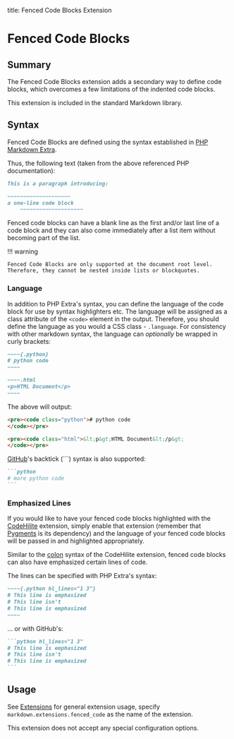 title: Fenced Code Blocks Extension

Fenced Code Blocks
==================

Summary
-------

The Fenced Code Blocks extension adds a secondary way to define code blocks,
which overcomes a few limitations of the indented code blocks.

This extension is included in the standard Markdown library.

Syntax
------

Fenced Code Blocks are defined using the syntax established in
[PHP Markdown Extra][php].

[php]: http://www.michelf.com/projects/php-markdown/extra/#fenced-code-blocks

Thus, the following text (taken from the above referenced PHP documentation):

```md
This is a paragraph introducing:

~~~~~~~~~~~~~~~~~~~~
a one-line code block
    ~~~~~~~~~~~~~~~~~~~~
```

Fenced code blocks can have a blank line as the first  and/or last line of a
code block and they can also come immediately after a list item without becoming
part of the list.

!!! warning

    Fenced Code Blocks are only supported at the document root level.
    Therefore, they cannot be nested inside lists or blockquotes.

### Language ###

In addition to PHP Extra's syntax, you can define the language of the code
block for use by syntax highlighters etc. The language will be assigned as a
class attribute of the ``<code>`` element in the output. Therefore, you should
define the language as you would a CSS class - ``.language``. For consistency
with other markdown syntax, the language can *optionally* be wrapped in curly
brackets:

```md
~~~~{.python}
# python code
~~~~

~~~~.html
<p>HTML Document</p>
~~~~
```

The above will output:

```html
<pre><code class="python"># python code
</code></pre>

<pre><code class="html">&lt;p&gt;HTML Document&lt;/p&gt;
</code></pre>
```

[GitHub][]'s backtick (`\``) syntax is also supported:

````md
```python
# more python code
```
````

[GitHub]: http://github.github.com/github-flavored-markdown/

### Emphasized Lines ###

If you would like to have your fenced code blocks highlighted with the
[CodeHilite][] extension, simply enable that extension (remember that
[Pygments][] is its dependency) and the language of your fenced code blocks
will be passed in and highlighted appropriately.

Similar to the [colon][] syntax of the CodeHilite extension, fenced code blocks
can also have emphasized certain lines of code.

The lines can be specified with PHP Extra's syntax:

```md
~~~~{.python hl_lines="1 3"}
# This line is emphasized
# This line isn't
# This line is emphasized
~~~~
```

... or with GitHub's:

````md
```python hl_lines="1 3"
# This line is emphasized
# This line isn't
# This line is emphasized
```
````

[CodeHilite]: code_hilite.html
[Pygments]: http://pygments.org/
[colon]: code_hilite.html#colons

Usage
-----

See [Extensions](index.md) for general extension usage, specify
`markdown.extensions.fenced_code` as the name of the extension.

This extension does not accept any special configuration options.
